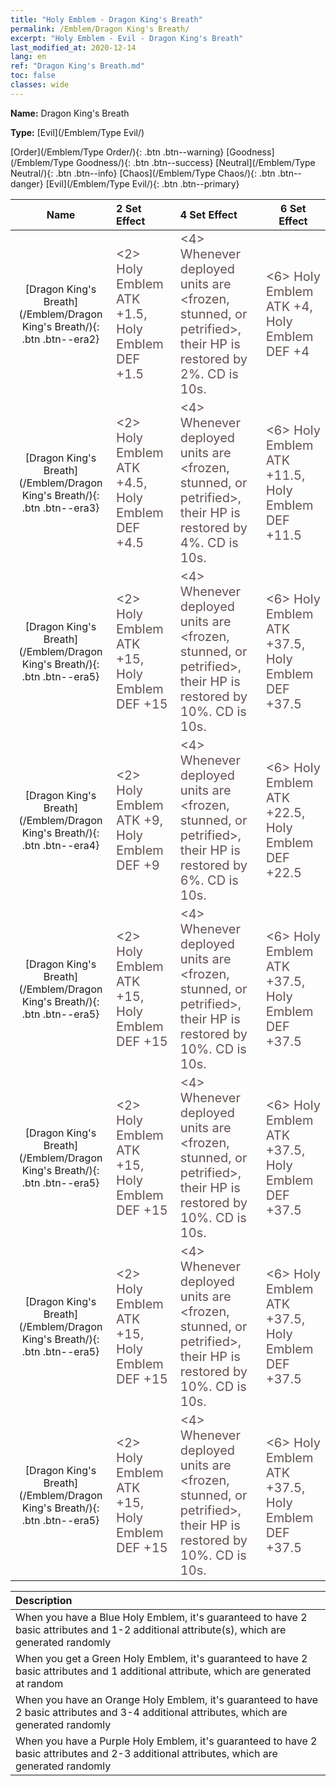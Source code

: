 ```yaml
---
title: "Holy Emblem - Dragon King's Breath"
permalink: /Emblem/Dragon King's Breath/
excerpt: "Holy Emblem - Evil - Dragon King's Breath"
last_modified_at: 2020-12-14
lang: en
ref: "Dragon King's Breath.md"
toc: false
classes: wide
---
```


 **Name:** Dragon King's Breath

 **Type:** [Evil](/Emblem/Type Evil/)

  [Order](/Emblem/Type Order/){: .btn .btn--warning}   [Goodness](/Emblem/Type Goodness/){: .btn .btn--success}   [Neutral](/Emblem/Type Neutral/){: .btn .btn--info}   [Chaos](/Emblem/Type Chaos/){: .btn .btn--danger}   [Evil](/Emblem/Type Evil/){: .btn .btn--primary} 

  |         Name            |    2 Set Effect    |   4 Set Effect   | 6 Set Effect   | 
  |:-----------------------:|:-------------------|:-----------------|----------------| 
  | [Dragon King's Breath](/Emblem/Dragon King's Breath/){: .btn .btn--era2} | <span style="color: #645252;font-size:20px"><2> Holy Emblem ATK +1.5, Holy Emblem DEF +1.5</span> | <span style="color: #645252;font-size:20px"><4> Whenever deployed units are <frozen, stunned, or petrified>, their HP is restored by 2%. CD is 10s.</span> | <span style="color: #645252;font-size:20px"><6> Holy Emblem ATK +4, Holy Emblem DEF +4</span> | 
  | [Dragon King's Breath](/Emblem/Dragon King's Breath/){: .btn .btn--era3} | <span style="color: #645252;font-size:20px"><2> Holy Emblem ATK +4.5, Holy Emblem DEF +4.5</span> | <span style="color: #645252;font-size:20px"><4> Whenever deployed units are <frozen, stunned, or petrified>, their HP is restored by 4%. CD is 10s.</span> | <span style="color: #645252;font-size:20px"><6> Holy Emblem ATK +11.5, Holy Emblem DEF +11.5</span> | 
  | [Dragon King's Breath](/Emblem/Dragon King's Breath/){: .btn .btn--era5} | <span style="color: #645252;font-size:20px"><2> Holy Emblem ATK +15, Holy Emblem DEF +15</span> | <span style="color: #645252;font-size:20px"><4> Whenever deployed units are <frozen, stunned, or petrified>, their HP is restored by 10%. CD is 10s.</span> | <span style="color: #645252;font-size:20px"><6> Holy Emblem ATK +37.5, Holy Emblem DEF +37.5</span> | 
  | [Dragon King's Breath](/Emblem/Dragon King's Breath/){: .btn .btn--era4} | <span style="color: #645252;font-size:20px"><2> Holy Emblem ATK +9, Holy Emblem DEF +9</span> | <span style="color: #645252;font-size:20px"><4> Whenever deployed units are <frozen, stunned, or petrified>, their HP is restored by 6%. CD is 10s.</span> | <span style="color: #645252;font-size:20px"><6> Holy Emblem ATK +22.5, Holy Emblem DEF +22.5</span> | 
  | [Dragon King's Breath](/Emblem/Dragon King's Breath/){: .btn .btn--era5} | <span style="color: #645252;font-size:20px"><2> Holy Emblem ATK +15, Holy Emblem DEF +15</span> | <span style="color: #645252;font-size:20px"><4> Whenever deployed units are <frozen, stunned, or petrified>, their HP is restored by 10%. CD is 10s.</span> | <span style="color: #645252;font-size:20px"><6> Holy Emblem ATK +37.5, Holy Emblem DEF +37.5</span> | 
  | [Dragon King's Breath](/Emblem/Dragon King's Breath/){: .btn .btn--era5} | <span style="color: #645252;font-size:20px"><2> Holy Emblem ATK +15, Holy Emblem DEF +15</span> | <span style="color: #645252;font-size:20px"><4> Whenever deployed units are <frozen, stunned, or petrified>, their HP is restored by 10%. CD is 10s.</span> | <span style="color: #645252;font-size:20px"><6> Holy Emblem ATK +37.5, Holy Emblem DEF +37.5</span> | 
  | [Dragon King's Breath](/Emblem/Dragon King's Breath/){: .btn .btn--era5} | <span style="color: #645252;font-size:20px"><2> Holy Emblem ATK +15, Holy Emblem DEF +15</span> | <span style="color: #645252;font-size:20px"><4> Whenever deployed units are <frozen, stunned, or petrified>, their HP is restored by 10%. CD is 10s.</span> | <span style="color: #645252;font-size:20px"><6> Holy Emblem ATK +37.5, Holy Emblem DEF +37.5</span> | 
  | [Dragon King's Breath](/Emblem/Dragon King's Breath/){: .btn .btn--era5} | <span style="color: #645252;font-size:20px"><2> Holy Emblem ATK +15, Holy Emblem DEF +15</span> | <span style="color: #645252;font-size:20px"><4> Whenever deployed units are <frozen, stunned, or petrified>, their HP is restored by 10%. CD is 10s.</span> | <span style="color: #645252;font-size:20px"><6> Holy Emblem ATK +37.5, Holy Emblem DEF +37.5</span> | 

  |         Description            | 
  |:-------------------------------|
  | When you have a Blue Holy Emblem, it's guaranteed to have 2 basic attributes and 1-2 additional attribute(s), which are generated randomly |
  | When you get a Green Holy Emblem, it's guaranteed to have 2 basic attributes and 1 additional attribute, which are generated at random |
  | When you have an Orange Holy Emblem, it's guaranteed to have 2 basic attributes and 3-4 additional attributes, which are generated randomly |
  | When you have a Purple Holy Emblem, it's guaranteed to have 2 basic attributes and 2-3 additional attributes, which are generated randomly |
